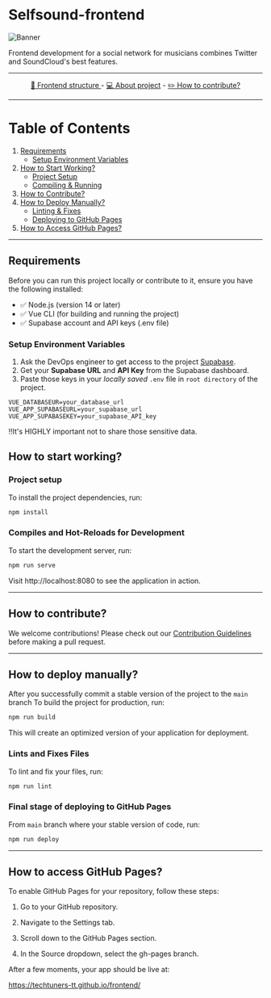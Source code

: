 # Selfsound-frontend

![Banner](https://github.com/TechTuners-TT/frontend/blob/main/docs/img/GitHub%20banner.png?raw=true)

Frontend development for a social network for musicians combines Twitter and SoundCloud's best features.

---
<div align="center">
  <a href="https://www.example.com">🔭 Frontend structure </a> -
  <a href="https://www.example.com">💻 About project</a> - 
  <a href="docs/CONTRIBUTING.md">✏️ How to contribute?</a> 
</div>

---

# Table of Contents
 
1. [Requirements](#requirements)  
   - [Setup Environment Variables](#setup-environment-variables)  
2. [How to Start Working?](#how-to-start-working)  
   - [Project Setup](#project-setup)  
   - [Compiling & Running](#compiles-and-hot-reloads-for-development)  
3. [How to Contribute?](#how-to-contribute)  
4. [How to Deploy Manually?](#how-to-deploy-manually)   
   - [Linting & Fixes](#lints-and-fixes-files)  
   - [Deploying to GitHub Pages](#final-stage-of-deploying-to-github-pages)  
5. [How to Access GitHub Pages?](#how-to-access-github-pages)  

---

## Requirements

Before you can run this project locally or contribute to it, ensure you have the following installed:

- ✅ Node.js (version 14 or later)
- ✅ Vue CLI (for building and running the project)
- ✅ Supabase account and API keys (.env file)

### Setup Environment Variables

1. Ask the DevOps engineer to get access to the project [Supabase](https://supabase.io/).
2. Get your **Supabase URL** and **API Key** from the Supabase dashboard.
3. Paste those keys in your *locally saved* `.env` file in `root directory` of the project.

```
VUE_DATABASEUR=your_database_url
VUE_APP_SUPABASEURL=your_supabase_url
VUE_APP_SUPABASEKEY=your_supabase_API_key
```

‼️It's HIGHLY important not to share those sensitive data.


## How to start working?

### Project setup
To install the project dependencies, run:

```bash
npm install
```

### Compiles and Hot-Reloads for Development

To start the development server, run:

```bash
npm run serve
```

Visit http://localhost:8080 to see the application in action.

---

## How to contribute?
We welcome contributions! Please check out our [Contribution Guidelines](docs/CONTRIBUTING.md) before making a pull request.

---

## How to deploy manually?

After you successfully commit a stable version of the project to the `main` branch
To build the project for production, run:

```bash
npm run build
```

This will create an optimized version of your application for deployment.


### Lints and Fixes Files

To lint and fix your files, run:

```bash
npm run lint
```

### Final stage of deploying to GitHub Pages

From `main` branch where your stable version of code, run:

```bash
npm run deploy
```

---

## How to access GitHub Pages?

To enable GitHub Pages for your repository, follow these steps:

1. Go to your GitHub repository.

2. Navigate to the Settings tab.

3. Scroll down to the GitHub Pages section.

4. In the Source dropdown, select the gh-pages branch.


After a few moments, your app should be live at:

https://techtuners-tt.github.io/frontend/
